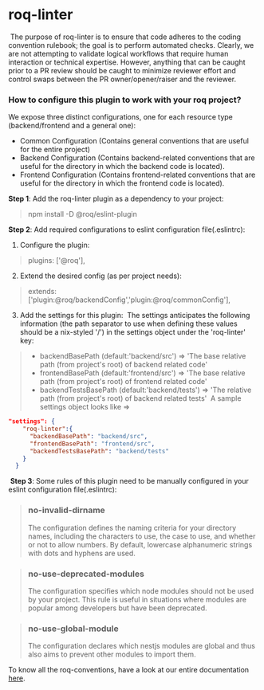 # roq-linter
​
The purpose of roq-linter is to ensure that code adheres to the coding convention rulebook; the goal is to perform automated checks. Clearly, we are not attempting to validate logical workflows that require human interaction or technical expertise. However, anything that can be caught prior to a PR review should be caught to minimize reviewer effort and control swaps between the PR owner/opener/raiser and the reviewer.
​
### How to configure this plugin to work with your roq project?
We expose three distinct configurations, one for each resource type (backend/frontend and a general one):
​
- Common Configuration (Contains general conventions that are useful for the entire project)
- Backend Configuration (Contains backend-related conventions that are useful for the directory in which the backend code is located).
- Frontend Configuration (Contains frontend-related conventions that are useful for the directory in which the frontend code is located).
​

**Step 1**: Add the roq-linter plugin as a dependency to your project:
​
> npm install -D @roq/eslint-plugin
​

**Step 2**: Add required configurations to eslint configuration file(.eslintrc):
​
1. Configure the plugin:
  >   plugins: ['@roq'],

2. Extend the desired config (as per project needs):
  > extends: ['plugin:@roq/backendConfig','plugin:@roq/commonConfig'],
​

3. Add the settings for this plugin:
​
The settings anticipates the following information (the path separator to use when defining these values should be a nix-styled '/') in the settings object under the 'roq-linter' key:

> - backendBasePath (default:'backend/src') => 'The base relative path (from project's root) of backend related code'
​
> - frontendBasePath (default:'frontend/src') => 'The base relative path (from project's root) of frontend related code'
​
> - backendTestsBasePath (default:'backend/tests') => 'The relative path (from project's root) of backend related tests'
​
A sample settings object looks like =>
```json
"settings": {
    "roq-linter":{
      "backendBasePath": "backend/src",
      "frontendBasePath": "frontend/src",
      "backendTestsBasePath": "backend/tests"
    }
  }
```
​
**Step 3**: Some rules of this plugin need to be manually configured in your eslint configuration file(.eslintrc):
​
> ### no-invalid-dirname
>
> The configuration defines the naming criteria for your directory names, including the characters to use, the case to use, and whether or not to allow numbers. By default, lowercase alphanumeric strings with dots and hyphens are used.
​

> ### no-use-deprecated-modules
>
> The configuration specifies which node modules should not be used by your project. This rule is useful in situations where modules are popular among developers but have been deprecated.
​


> ### no-use-global-module
>
> The configuration declares which nestjs modules are global and thus also aims to prevent other modules to import them.
​

To know all the roq-conventions, have a look at our entire documentation [here](https://app.archbee.io/public/EpeZApNOPw_vb0lzacxnR/lwfc-roq-integrated-rulebook).

